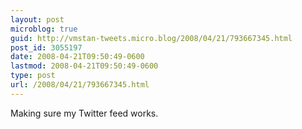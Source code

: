 ```yaml
---
layout: post
microblog: true
guid: http://vmstan-tweets.micro.blog/2008/04/21/793667345.html
post_id: 3055197
date: 2008-04-21T09:50:49-0600
lastmod: 2008-04-21T09:50:49-0600
type: post
url: /2008/04/21/793667345.html
---
```

Making sure my Twitter feed works.

